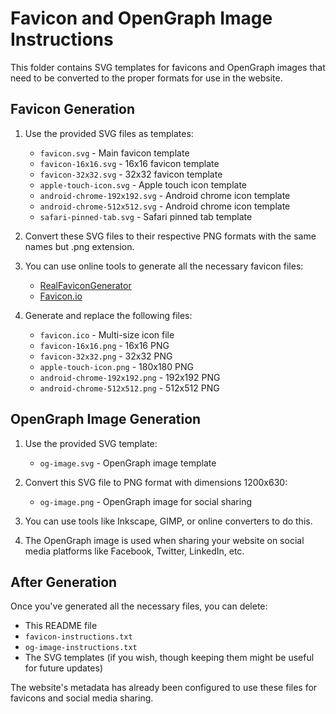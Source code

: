 # Favicon and OpenGraph Image Instructions

This folder contains SVG templates for favicons and OpenGraph images that need to be converted to the proper formats for use in the website.

## Favicon Generation

1. Use the provided SVG files as templates:
   - `favicon.svg` - Main favicon template
   - `favicon-16x16.svg` - 16x16 favicon template
   - `favicon-32x32.svg` - 32x32 favicon template
   - `apple-touch-icon.svg` - Apple touch icon template
   - `android-chrome-192x192.svg` - Android chrome icon template
   - `android-chrome-512x512.svg` - Android chrome icon template
   - `safari-pinned-tab.svg` - Safari pinned tab template

2. Convert these SVG files to their respective PNG formats with the same names but .png extension.

3. You can use online tools to generate all the necessary favicon files:
   - [RealFaviconGenerator](https://realfavicongenerator.net/)
   - [Favicon.io](https://favicon.io/)

4. Generate and replace the following files:
   - `favicon.ico` - Multi-size icon file
   - `favicon-16x16.png` - 16x16 PNG
   - `favicon-32x32.png` - 32x32 PNG
   - `apple-touch-icon.png` - 180x180 PNG
   - `android-chrome-192x192.png` - 192x192 PNG
   - `android-chrome-512x512.png` - 512x512 PNG

## OpenGraph Image Generation

1. Use the provided SVG template:
   - `og-image.svg` - OpenGraph image template

2. Convert this SVG file to PNG format with dimensions 1200x630:
   - `og-image.png` - OpenGraph image for social sharing

3. You can use tools like Inkscape, GIMP, or online converters to do this.

4. The OpenGraph image is used when sharing your website on social media platforms like Facebook, Twitter, LinkedIn, etc.

## After Generation

Once you've generated all the necessary files, you can delete:
- This README file
- `favicon-instructions.txt`
- `og-image-instructions.txt`
- The SVG templates (if you wish, though keeping them might be useful for future updates)

The website's metadata has already been configured to use these files for favicons and social media sharing.
